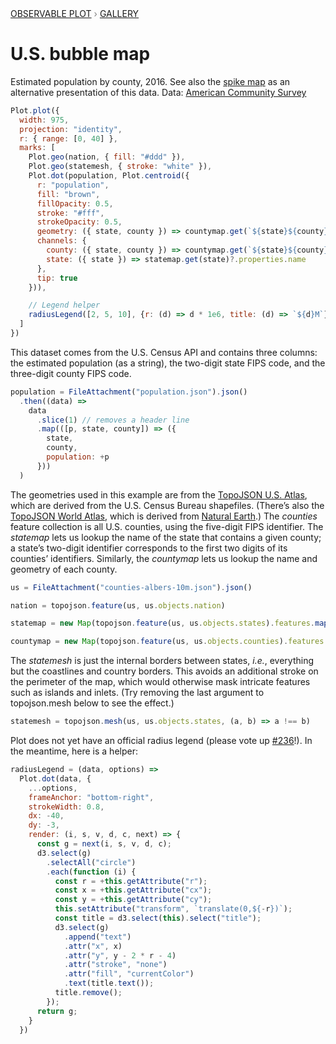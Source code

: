 <div style="color: grey; font: 13px/25.5px var(--sans-serif); text-transform: uppercase;"><h1 style="display: none;">Plot: U.S. bubble map</h1><a href="/plot">Observable Plot</a> › <a href="/@observablehq/plot-gallery">Gallery</a></div>

# U.S. bubble map

Estimated population by county, 2016. See also the [spike map](/@observablehq/plot-spike?intent=fork) as an alternative presentation of this data. Data: [American Community Survey](https://api.census.gov/data/2016/acs/acs5/cprofile/examples.html)

```js echo
Plot.plot({
  width: 975,
  projection: "identity",
  r: { range: [0, 40] },
  marks: [
    Plot.geo(nation, { fill: "#ddd" }),
    Plot.geo(statemesh, { stroke: "white" }),
    Plot.dot(population, Plot.centroid({
      r: "population",
      fill: "brown",
      fillOpacity: 0.5,
      stroke: "#fff",
      strokeOpacity: 0.5,
      geometry: ({ state, county }) => countymap.get(`${state}${county}`),
      channels: {
        county: ({ state, county }) => countymap.get(`${state}${county}`)?.properties.name,
        state: ({ state }) => statemap.get(state)?.properties.name
      },
      tip: true
    })),

    // Legend helper
    radiusLegend([2, 5, 10], {r: (d) => d * 1e6, title: (d) => `${d}M`})
  ]
})
```

This dataset comes from the U.S. Census API and contains three columns: the estimated population (as a string), the two-digit state FIPS code, and the three-digit county FIPS code.

```js echo
population = FileAttachment("population.json").json()
  .then((data) =>
    data
      .slice(1) // removes a header line
      .map(([p, state, county]) => ({
        state,
        county,
        population: +p
      }))
  )
```

The geometries used in this example are from the [TopoJSON U.S. Atlas](https://github.com/topojson/us-atlas), which are derived from the U.S. Census Bureau shapefiles. (There’s also the [TopoJSON World Atlas](https://github.com/topojson/world-atlas), which is derived from [Natural Earth](https://www.naturalearthdata.com).) The *counties* feature collection is all U.S. counties, using the five-digit FIPS identifier. The *statemap* lets us lookup the name of the state that contains a given county; a state’s two-digit identifier corresponds to the first two digits of its counties’ identifiers. Similarly, the *countymap* lets us lookup the name and geometry of each county.

```js echo
us = FileAttachment("counties-albers-10m.json").json()
```

```js echo
nation = topojson.feature(us, us.objects.nation)
```

```js echo
statemap = new Map(topojson.feature(us, us.objects.states).features.map(d => [d.id, d]))
```

```js echo
countymap = new Map(topojson.feature(us, us.objects.counties).features.map(d => [d.id, d]))
```

The *statemesh* is just the internal borders between states, *i.e.*, everything but the coastlines and country borders. This avoids an additional stroke on the perimeter of the map, which would otherwise mask intricate features such as islands and inlets. (Try removing the last argument to topojson.mesh below to see the effect.)

```js echo
statemesh = topojson.mesh(us, us.objects.states, (a, b) => a !== b)
```

Plot does not yet have an official radius legend (please vote up [#236](https://github.com/observablehq/plot/issues/236)!). In the meantime, here is a helper:

```js echo
radiusLegend = (data, options) =>
  Plot.dot(data, {
    ...options,
    frameAnchor: "bottom-right",
    strokeWidth: 0.8,
    dx: -40,
    dy: -3,
    render: (i, s, v, d, c, next) => {
      const g = next(i, s, v, d, c);
      d3.select(g)
        .selectAll("circle")
        .each(function (i) {
          const r = +this.getAttribute("r");
          const x = +this.getAttribute("cx");
          const y = +this.getAttribute("cy");
          this.setAttribute("transform", `translate(0,${-r})`);
          const title = d3.select(this).select("title");
          d3.select(g)
            .append("text")
            .attr("x", x)
            .attr("y", y - 2 * r - 4)
            .attr("stroke", "none")
            .attr("fill", "currentColor")
            .text(title.text());
          title.remove();
        });
      return g;
    }
  })
```
